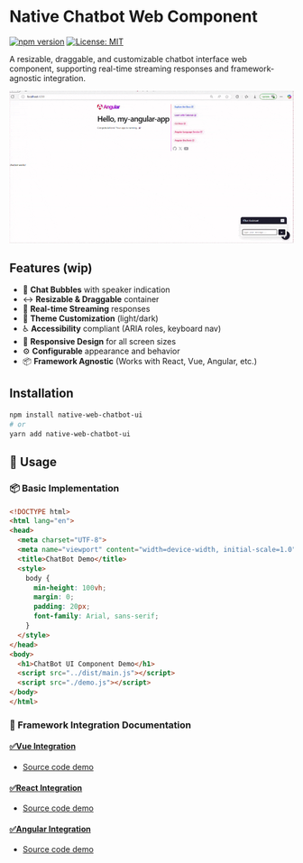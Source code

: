 # Native Chatbot Web Component

[![npm version](https://img.shields.io/npm/v/native-web-chatbot-ui)](https://www.npmjs.com/package/native-web-chatbot-ui)
[![License: MIT](https://img.shields.io/badge/License-MIT-yellow.svg)](https://opensource.org/licenses/MIT)

A resizable, draggable, and customizable chatbot interface web component, supporting real-time streaming responses and framework-agnostic integration.

![Chatbot UI Demo Preview](./demo/assets/demo.gif)

## Features (wip)

- 💬 **Chat Bubbles** with speaker indication
- ↔️ **Resizable & Draggable** container
- 🚀 **Real-time Streaming** responses
- 🎨 **Theme Customization** (light/dark)
- ♿ **Accessibility** compliant (ARIA roles, keyboard nav)
- 📱 **Responsive Design** for all screen sizes
- ⚙️ **Configurable** appearance and behavior
- 📦 **Framework Agnostic** (Works with React, Vue, Angular, etc.)

## Installation

```bash
npm install native-web-chatbot-ui
# or
yarn add native-web-chatbot-ui
```

## 🚀 Usage

### 📦 Basic Implementation

```html
<!DOCTYPE html>
<html lang="en">
<head>
  <meta charset="UTF-8">
  <meta name="viewport" content="width=device-width, initial-scale=1.0">
  <title>ChatBot Demo</title>
  <style>
    body {
      min-height: 100vh;
      margin: 0;
      padding: 20px;
      font-family: Arial, sans-serif;
    }
  </style>
</head>
<body>
  <h1>ChatBot UI Component Demo</h1>
  <script src="../dist/main.js"></script>
  <script src="./demo.js"></script>
</body>
</html>
```

### 🔌 Framework Integration Documentation

#### [✅Vue Integration](./docs/vue-integration.md)

- [Source code demo](./demo/my-vue-app/)

#### [✅React Integration](./docs/react-integration.md)

- [Source code demo](./demo/my-react-app/)

#### [✅Angular Integration](./docs/angular-integration.md)

- [Source code demo](./demo/my-angular-app/)

<!-- ### ⚙️ Configuration Options

| ⚙️ Configuration Options | Type     | Default       | Description                                      |
|--------------------------|----------|----------------|--------------------------------------------------|
| streamingData            | boolean  | true           | Enable/disable response streaming                |
| initialWidth             | number   | 300            | Initial width in pixels                          |
| resizable                | boolean  | true           | Enable container resizing                        |
| position                 | string   | bottom-right   | Position (bottom-right / bottom-left)            |
| theme                    | string   | light          | Color theme (light, dark, custom)                |
| bubbleStyle              | object   | {}             | Custom bubble styles                             |
| fontSize                 | string   | 1rem           | Base font size                                   |
| apiKey                   | string   | ''             | OpenAI API key                                   |
| delayTime                | number   | 50             | Streaming delay between characters (ms)          |

### 🎨 Customization

#### Theming Example

```css
chat-bot {
  --primary-color: #4CAF50;
  --background-color: #f5f5f5;
  --user-bubble-bg: #4CAF50;
  --bot-bubble-bg: #ffffff;
}

```

### 🧠 Component Methods

```javascript
// Toggle chat visibility
chatbot.toggleChat();

// Send programmatic message
chatbot.sendMessage("Hello bot!");

// Reset conversation
chatbot.clearHistory();

```

### 📡 Events

Handle component interactions:

```javascript
chatbot.addEventListener('message-sent', (e) => {
  console.log('User sent:', e.detail.message);
});

chatbot.addEventListener('message-received', (e) => {
  console.log('Bot responded:', e.detail.response);
});


```

### 🛠️ Development Setup

Clone repository

```bash



```

### 🌐 Browser Support

Modern evergreen browsers (Chrome, Firefox, Safari, Edge) with ES2015+ support -->

<!-- #### ✅ Features

Clear installation and usage instructions

Framework integration examples (React, Vue)

Comprehensive configuration options

Theming and customization guidelines

Component API and events

Full development and build setup

Responsive design ready

Compatible with modern browsers -->

<!-- 📸 Add a screenshot or GIF demo here for better UX! -->

<!-- 📌 Notes
Feel free to contribute, submit issues, or fork the project to make it your own. -->
